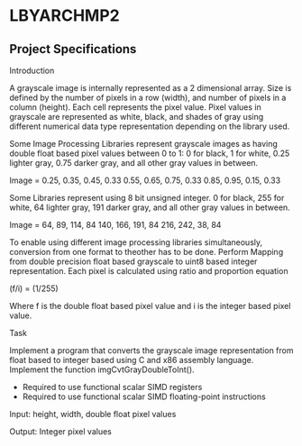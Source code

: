 # LBYARCHMP2

## Project Specifications

Introduction

A grayscale image is internally represented as a 2 dimensional array. Size is defined by the number of
pixels in a row (width), and number of pixels in a column (height). Each cell represents the pixel value.
Pixel values in grayscale are represented as white, black, and shades of gray using different numerical data 
type representation depending on the library used.

Some Image Processing Libraries represent grayscale images as having double float based pixel
values between 0 to 1: 0 for black, 1 for white, 0.25 lighter gray, 0.75 darker gray, and all other gray
values in between.

Image =
0.25, 0.35, 0.45, 0.33
0.55, 0.65, 0.75, 0.33
0.85, 0.95, 0.15, 0.33

Some Libraries represent using 8 bit unsigned integer. 0 for black, 255 for white, 64 lighter gray, 191
darker gray, and all other gray values in between.

Image =
64, 89, 114, 84
140, 166, 191, 84
216, 242, 38, 84

To enable using different image processing libraries simultaneously, conversion from one format 
to theother has to be done. Perform Mapping from double precision float based grayscale to uint8
based integer representation. Each pixel is calculated using ratio and proportion equation

(f/i) = (1/255)

Where f is the double float based pixel value and i is the integer based pixel value.

Task

Implement a program that converts the grayscale image representation from float based to integer
based using C and x86 assembly language. Implement the function imgCvtGrayDoubleToInt().

- Required to use functional scalar SIMD registers
- Required to use functional scalar SIMD floating-point instructions

Input: height, width, double float pixel values

Output: Integer pixel values